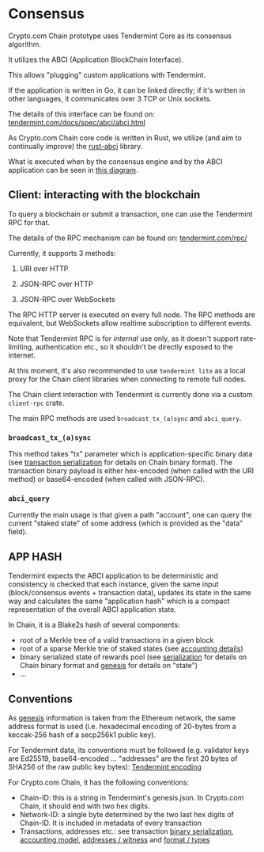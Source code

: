 # Consensus

Crypto.com Chain prototype uses Tendermint Core as its consensus algorithm.

It utilizes the ABCI (Application BlockChain Interface).

This allows "plugging" custom applications with Tendermint.

If the application is written in Go, it can be linked directly; if it's written in other languages, it communicates over 3 TCP or Unix sockets.

The details of this interface can be found on: [tendermint.com/docs/spec/abci/abci.html](https://tendermint.com/docs/spec/abci/abci.html#overview)

As Crypto.com Chain core code is written in Rust, we utilize (and aim to continually improve) the [rust-abci](https://github.com/tendermint/rust-abci/) library.

What is executed when by the consensus engine and by the ABCI application can be seen in [this diagram](https://blog.cosmos.network/tendermint-in-a-nutshell-39d9f7f66ad7).

## Client: interacting with the blockchain

To query a blockchain or submit a transaction, one can use the Tendermint RPC for that.

The details of the RPC mechanism can be found on: [tendermint.com/rpc/](https://tendermint.com/rpc/#introduction)

Currently, it supports 3 methods:

1. URI over HTTP

2. JSON-RPC over HTTP

3. JSON-RPC over WebSockets

The RPC HTTP server is executed on every full node.
The RPC methods are equivalent, but WebSockets allow realtime subscription to different events.

Note that Tendermint RPC is for *internal* use only, as it doesn't support rate-limiting, authentication etc., so it shouldn't be directly exposed to the internet.

At this moment, it's also recommended to use `tendermint lite` as a local proxy for the Chain client libraries when connecting to remote full nodes.

The Chain client interaction with Tendermint is currently done via a custom `client-rpc` crate.

The main RPC methods are used `broadcast_tx_(a)sync` and `abci_query`.

### `broadcast_tx_(a)sync`

This method takes "tx" parameter which is application-specific binary data (see [transaction serialization](serialization.md) for details on Chain binary format).
The transaction binary payload is either hex-encoded (when called with the URI method) or base64-encoded (when called with JSON-RPC).

### `abci_query`
Currently the main usage is that given a path "account", one can query the current "staked state" of some address (which is provided as the "data" field).

## APP HASH
Tendermint expects the ABCI application to be deterministic and consistency is checked that each instance, given the same input (block/consensus events + transaction data), 
updates its state in the same way and calculates the same "application hash" which is a compact representation of the overall ABCI application state.

In Chain, it is a Blake2s hash of several components:

* root of a Merkle tree of a valid transactions in a given block
* root of a sparse Merkle trie of staked states (see [accounting details](account-utxo))
* binary serialized state of rewards pool (see [serialization](serialization.md) for details on Chain binary format and [genesis](genesis.md) for details on "state")
* ...

## Conventions
As [genesis](genesis.md) information is taken from the Ethereum network, the same address format is used (i.e. hexadecimal encoding of 20-bytes from a keccak-256 hash of a secp256k1 public key).

For Tendermint data, its conventions must be followed (e.g. validator keys are Ed25519, base64-encoded ... "addresses" are the first 20 bytes of SHA256 of the raw public key bytes): [Tendermint encoding](https://tendermint.com/docs/spec/blockchain/encoding.html#other-common-types)

For Crypto.com Chain, it has the following conventions:

* Chain-ID: this is a string in Tendermint's genesis.json. In Crypto.com Chain, it should end with two hex digits.
* Network-ID: a single byte determined by the two last hex digits of Chain-ID. It is included in metadata of every transaction
* Transactions, addresses etc.: see transaction [binary serialization](serialization.md), [accounting model](account-utxo), [addresses / witness](signature-schemes.md) and [format / types](transaction.md)